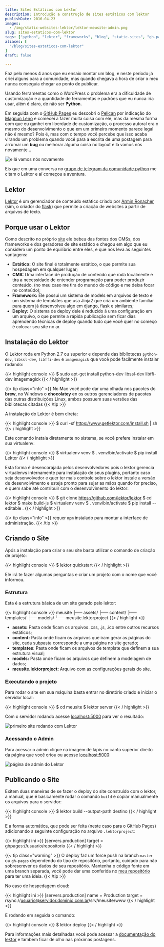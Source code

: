 ```yaml
---
title: Sites Estáticos com Lektor
description: Introdução a construção de sites estáticos com lektor
publishDate: 2016-04-23
images:
  - /img/static-websites-lektor/lektor-meusite-admin.png
slug: sites-estaticos-com-lektor
tags: ["python", "lektor", "frameworks", "blog", "static-sites", "gh-pages"]
aliases: [
  "/blog/sites-estaticos-com-lektor"
]
draft: false

---
```


Faz pelo menos 4 anos que eu ensaio montar um blog, e neste período já criei alguns para a comunidade,  mas quando chegava a hora de criar o meu nunca conseguia chegar ao ponto de publicar.

Usando ferramentas como o WordPress o problema era a dificuldade de customização e a quantidade de ferramentas e padrões que eu nunca iria usar, além é claro, de não ser **Python**.

Em seguida com o [GitHub Pages](https://pages.github.com) eu descobri o [Pelican](http://blog.getpelican.com) por indicação do [Magnun Leno](http://mindbending.org/pt) e comecei a fazer muita coisa com ele, mas da mesma forma com que eu ganhei em liberdade de customização, o processo autoral era o mesmo do desenvolvimento o que em um primeiro momento parece legal não é mesmo? Pois é, mas com o tempo você percebe que isso acaba virando um problema quando você para a escrita de uma postagem para arrumar um **bug** ou melhorar alguma coisa no layout e lá vamos nós novamente...

![e lá vamos nós novamente](/img/memes/again.png)

Eis que em uma conversa no [grupo de telegram da comunidade python](https://telegram.me/pythonbr) me citam o Lektor e aí começou a aventura.

## Lektor

[Lektor](https://www.getlektor.com) é um gerenciador de conteúdo estático criado por [Armin Ronacher](http://lucumr.pocoo.org) (sim, o criador do [flask](http://flask.pocoo.org)) que permite a criação de websites a partir de arquivos de texto.

## Porque usar o Lektor

Como descrito no próprio [site](https://www.getlektor.com/docs/what) ele bebeu das fontes dos CMSs, dos frameworks e dos geradores de site estático e chegou em algo que eu considero um ponto de equilíbrio entre eles, e que nos leva as seguintes vantagens:

- **Estático:** O site final é totalmente estático, o que permite sua hospedagem em qualquer lugar;
- **CMS:** Uma interface de produção de conteúdo que roda localmente e tira a necessidade de entender programação para poder produzir conteúdo. (no meu caso me tira do mundo do código e me deixa focar no conteúdo);
- **Framework:** Ele possuí um sistema de models em arquivos de texto e um sistema de templates que usa Jinja2 que cria um ambiente familiar para quem já desenvolveu algo em django, flask e similares;
- **Deploy:** O sistema de deploy dele é reduzido á uma configuração em um arquivo, o que permite a rápida publicação sem ficar dias aprendendo técnicas de deploy quando tudo que você quer no começo é colocar seu site no ar.

## Instalação do Lektor

O Lektor roda em Python 2.7 ou superior e depende das bibliotecas `python-dev`, `libssl-dev`, `libffi-dev` e `imagemagick` que você pode facilmente instalar rodando:

{{< highlight console >}}
$ sudo apt-get install python-dev libssl-dev libffi-dev imagemagick
{{< / highlight >}}

{{< tip class="info" >}}
No Mac você pode dar uma olhada nos pacotes do **brew**, no Windows o **chocolatey** en os outros gerenciadores de pacotes das outras distribuições Linux, ambos possuem suas versões das bibliotecas citadas
{{< /tip >}}

A instalação do Lektor é bem direta:

{{< highlight console >}}
$ curl -sf https://www.getlektor.com/install.sh | sh
{{< / highlight >}}

Este comando instala diretamente no sistema, se você prefere instalar em sua virtualenv:

{{< highlight console >}}
$ virtualenv venv
$ . venv/bin/activate
$ pip install Lektor
{{< / highlight >}}

Esta forma é desencorajada pelos desenvolvedores pois o lektor gerencia virtualenvs internamente para instalação de seus plugins, portanto caso seja desenvolvedor e quer ter mais controle sobre o lektor instale a versão de desenvolvimento e esteja pronto para sujar as mãos quando for preciso, e quem sabe até contribuir com o desenvolvimento do lektor:

{{< highlight console >}}
$ git clone https://github.com/lektor/lektor
$ cd lektor
$ make build-js
$ virtualenv venv
$ . venv/bin/activate
$ pip install --editable .
{{< / highlight >}}

{{< tip class="info" >}}
requer `npm` instalado para montar a interface de administração.
{{< /tip >}}

## Criando o Site

Após a instalação para criar o seu site basta utilizar o comando de criação de projeto:

{{< highlight console >}}
$ lektor quickstart
{{< / highlight >}}

Ele irá te fazer algumas perguntas e criar um projeto com o nome que você informou.

### Estrutura

Esta é a estrutura básica de um site gerado pelo lektor:

{{< highlight console >}}
meusite
├── assets/
├── content/
├── templates/
├── models/
└── meusite.lektorproject
{{< / highlight >}}

- **assets:** Pasta onde ficam os arquivos  .css, .js, .ico entre outros recursos estáticos;
- **content:** Pasta onde ficam os arquivos que iram gerar as páginas do site, cada subpasta corresponde a uma página no site gerado;
- **templates:** Pasta onde ficam os arquivos de template que definem a sua estrutura visual;
- **models:** Pasta onde ficam os arquivos que definem a modelagem de dados;
- **meusite.lektorproject:** Arquivo com as configurações gerais do site.

### Executando o projeto

Para rodar o site em sua máquina basta entrar no diretório criado e iniciar o servidor local:

{{< highlight console >}}
$ cd meusite
$ lektor server
{{< / highlight >}}

Com o servidor rodando acesse [localhost:5000](http://localhost:5000) para ver o resultado:

![primeiro site rodando com Lektor](/img/static-websites-lektor/lektor-meusite.png)

### Acessando o Admin

Para acessar o admin clique na imagem de lápis no canto superior direito da página que você criou ou acesse [localhost:5000](http://localhost:5000/admin)

![página de admin do Lektor](/img/static-websites-lektor/lektor-meusite-admin.png)

## Publicando o Site

Exitem duas maneiras de se fazer o deploy do site construído com o lektor, a manual, que é basicamente rodar o comando `build` e copiar manualmente os arquivos para o servidor:

{{< highlight console >}}
$ lektor build --output-path destino
{{< / highlight >}}

E a forma automática, que pode ser feita (neste caso para o GitHub Pages) adicionando a seguinte configuração no arquivo `.lektorproject`:

{{< highlight ini >}}
[servers.production]
target = ghpages://usuario/repositorio
{{< / highlight >}}

{{< tip class="warning" >}}
O deploy faz um force push na branch `master` ou `gh-pages` dependendo do tipo de repositório, portanto, cuidado para não sobrescrever os dados de seu repositório. Mantenha o código fonte em uma branch separada, você pode dar uma conferida no [meu repositório](https://github.com/humrochagf/humberto.io-lektor) para ter uma ideia.
{{< /tip >}}

No caso de hospedagem cloud:

{{< highlight ini >}}
[servers.production]
name = Production
target = rsync://usuario@servidor.dominio.com.br/srv/meusite/www
{{< / highlight >}}

E rodando em seguida o comando:

{{< highlight console >}}
$ lektor deploy
{{< / highlight >}}

Para informações mais detalhadas você pode acessar a [documentação do lektor](https://www.getlektor.com/docs) e também ficar de olho nas próximas postagens.
